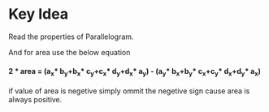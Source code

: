 # Key Idea
Read the properties of Parallelogram.

And for area use the below equation
<h4>
2 * area = (a<sub>x</sub>* b<sub>y</sub>+b<sub>x</sub>* c<sub>y</sub>+c<sub>x</sub>* d<sub>y</sub>+d<sub>x</sub>* a<sub>y</sub>) - (a<sub>y</sub>* b<sub>x</sub>+b<sub>y</sub>* c<sub>x</sub>+c<sub>y</sub>* d<sub>x</sub>+d<sub>y</sub>* a<sub>x</sub>)
</h4>
if value of area is negetive simply ommit the negetive sign cause area is always positive.
